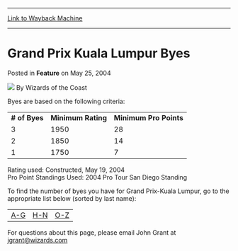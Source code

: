 
---
[Link to Wayback Machine](https://web.archive.org/web/20211027051203/https://magic.wizards.com/en/articles/archive/feature/grand-prix-kuala-lumpur-byes-2004-05-25)

[_metadata_:wayback_url]:- "https://magic.wizards.com/en/articles/archive/feature/grand-prix-kuala-lumpur-byes-2004-05-25"
[_metadata_:wayback_raw_url]:- "https://web.archive.org/web/20211027051203id_/https://magic.wizards.com/en/articles/archive/feature/grand-prix-kuala-lumpur-byes-2004-05-25"
[_metadata_:wayback_capture_timestamp]:- "2021-10-27 05:12:03+00:00"
[_metadata_:description]:- "Byes are based on the following criteria:# of ByesMinimum RatingMinimum Pro Points 3195028 2185014 117507 Rating used: Constructed, May 19, 2004 Pro Point Standings Used: 2004 Pro Tour San Diego StandingTo find the number of byes you have for Grand Prix-Kuala Lumpur, go to the appropriate list below (sorted by last name): A-G H-N O-Z For questions about this page, please email"
[_metadata_:generator]:- "Drupal 7 (http://drupal.org)"
---


Grand Prix Kuala Lumpur Byes
============================



 Posted in **Feature**
 on May 25, 2004 






![](https://media.magic.wizards.com/styles/auth_small/public/images/person/wizards_author.jpg)
By Wizards of the Coast











Byes are based on the following criteria:



|  |  |  |
| --- | --- | --- |
| **# of Byes** | **Minimum Rating** | **Minimum Pro Points** |
| 3 | 1950 | 28 |
| 2 | 1850 | 14 |
| 1 | 1750 | 7 |

Rating used: Constructed, May 19, 2004  
 Pro Point Standings Used: 2004 Pro Tour San Diego Standing

To find the number of byes you have for Grand Prix-Kuala Lumpur, go to the appropriate list below (sorted by last name):






|  |  |  |
| --- | --- | --- |
| [A-G](/en/articles/archive/feature/grand-prix-byes-pro-tour-honolulu-2002-04-22) | [H-N](/en/articles/archive/feature/grand-prix-byes-pro-tour-honolulu-2002-04-22-0) | [O-Z](/en/articles/archive/feature/grand-prix-byes-pro-tour-honolulu-2002-04-22-1) |

For questions about this page, please email John Grant at jgrant@wizards.com







